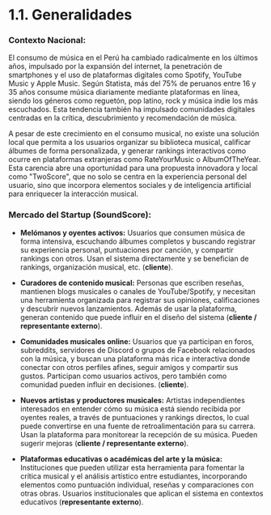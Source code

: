 # 1.1. Generalidades

### Contexto Nacional:

El consumo de música en el Perú ha cambiado radicalmente en los últimos años, impulsado por la expansión del internet, la penetración de smartphones y el uso de plataformas digitales como Spotify, YouTube Music y Apple Music. Según Statista, más del 75% de peruanos entre 16 y 35 años consume música diariamente mediante plataformas en línea, siendo los géneros como reguetón, pop latino, rock y música indie los más escuchados. Esta tendencia también ha impulsado comunidades digitales centradas en la crítica, descubrimiento y recomendación de música.

A pesar de este crecimiento en el consumo musical, no existe una solución local que permita a los usuarios organizar su biblioteca musical, calificar álbumes de forma personalizada, y generar rankings interactivos como ocurre en plataformas extranjeras como RateYourMusic o AlbumOfTheYear. Esta carencia abre una oportunidad para una propuesta innovadora y local como "TwoScore", que no solo se centra en la experiencia personal del usuario, sino que incorpora elementos sociales y de inteligencia artificial para enriquecer la interacción musical.

### Mercado del Startup (SoundScore):
- **Melómanos y oyentes activos:** Usuarios que consumen música de forma intensiva, escuchando álbumes completos y buscando registrar su experiencia personal, puntuaciones por canción, y compartir rankings con otros. Usan el sistema directamente y se benefician de rankings, organización musical, etc.
(**cliente**).
- **Curadores de contenido musical:** Personas que escriben reseñas, mantienen blogs musicales o canales de YouTube/Spotify, y necesitan una herramienta organizada para registrar sus opiniones, calificaciones y descubrir nuevos lanzamientos. Además de usar la plataforma, generan contenido que puede influir en el diseño del sistema (**cliente / representante externo**).

- **Comunidades musicales online:** Usuarios que ya participan en foros, subreddits, servidores de Discord o grupos de Facebook relacionados con la música, y buscan una plataforma más rica e interactiva donde conectar con otros perfiles afines, seguir amigos y compartir sus gustos. Participan como usuarios activos, pero también como comunidad pueden influir en decisiones.
(**cliente**).
- **Nuevos artistas y productores musicales:** Artistas independientes interesados en entender cómo su música está siendo recibida por oyentes reales, a través de puntuaciones y rankings directos, lo cual puede convertirse en una fuente de retroalimentación para su carrera. Usan la plataforma para monitorear la recepción de su música. Pueden sugerir mejoras (**cliente / representante externo**).

- **Plataformas educativas o académicas del arte y la música:** Instituciones que pueden utilizar esta herramienta para fomentar la crítica musical y el análisis artístico entre estudiantes, incorporando elementos como puntuación individual, reseñas y comparaciones con otras obras. Usuarios institucionales que aplican el sistema en contextos educativos (**representante externo**).